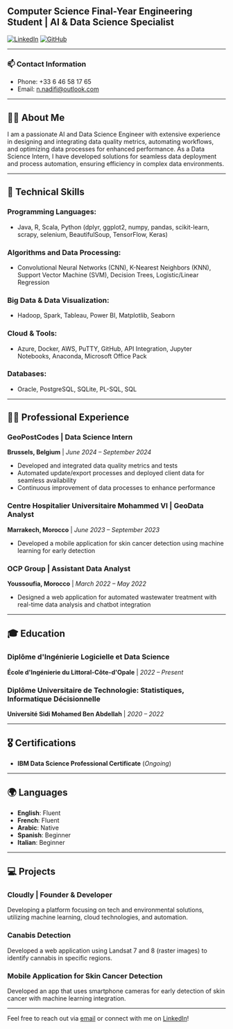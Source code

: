 ## Computer Science Final-Year Engineering Student | AI & Data Science Specialist

[![LinkedIn](https://img.shields.io/badge/LinkedIn-nadifi-blue)](https://www.linkedin.com/in/nadifi/)
[![GitHub](https://img.shields.io/badge/GitHub-Cozmonn-black)](https://github.com/Cozmonn)

---

### 📫 Contact Information

- Phone: +33 6 46 58 17 65
- Email: [n.nadifi@outlook.com](mailto:n.nadifi@outlook.com)

---

## 👨‍💻 About Me

I am a passionate AI and Data Science Engineer with extensive experience in designing and integrating data quality metrics, automating workflows, and optimizing data processes for enhanced performance. As a Data Science Intern, I have developed solutions for seamless data deployment and process automation, ensuring efficiency in complex data environments.

---

## 🔧 Technical Skills

### **Programming Languages:**
- Java, R, Scala, Python (dplyr, ggplot2, numpy, pandas, scikit-learn, scrapy, selenium, BeautifulSoup, TensorFlow, Keras)

### **Algorithms and Data Processing:**
- Convolutional Neural Networks (CNN), K-Nearest Neighbors (KNN), Support Vector Machine (SVM), Decision Trees, Logistic/Linear Regression

### **Big Data & Data Visualization:**
- Hadoop, Spark, Tableau, Power BI, Matplotlib, Seaborn

### **Cloud & Tools:**
- Azure, Docker, AWS, PuTTY, GitHub, API Integration, Jupyter Notebooks, Anaconda, Microsoft Office Pack

### **Databases:**
- Oracle, PostgreSQL, SQLite, PL-SQL, SQL

---

## 🧑‍💼 Professional Experience

### **GeoPostCodes | Data Science Intern**  
**Brussels, Belgium** | *June 2024 – September 2024*
- Developed and integrated data quality metrics and tests
- Automated update/export processes and deployed client data for seamless availability
- Continuous improvement of data processes to enhance performance

### **Centre Hospitalier Universitaire Mohammed VI | GeoData Analyst**  
**Marrakech, Morocco** | *June 2023 – September 2023*
- Developed a mobile application for skin cancer detection using machine learning for early detection

### **OCP Group | Assistant Data Analyst**  
**Youssoufia, Morocco** | *March 2022 – May 2022*
- Designed a web application for automated wastewater treatment with real-time data analysis and chatbot integration

---

## 🎓 Education

### **Diplôme d'Ingénierie Logicielle et Data Science**  
**École d'Ingénierie du Littoral-Côte-d'Opale** | *2022 – Present*

### **Diplôme Universitaire de Technologie: Statistiques, Informatique Décisionnelle**  
**Université Sidi Mohamed Ben Abdellah** | *2020 – 2022*

---

## 🎖 Certifications

- **IBM Data Science Professional Certificate** (*Ongoing*)

---

## 🌍 Languages

- **English**: Fluent
- **French**: Fluent
- **Arabic**: Native
- **Spanish**: Beginner
- **Italian**: Beginner

---

## 💻 Projects

### **Cloudly | Founder & Developer**
Developing a platform focusing on tech and environmental solutions, utilizing machine learning, cloud technologies, and automation.

### **Canabis Detection**
Developed a web application using Landsat 7 and 8 (raster images) to identify cannabis in specific regions.

### **Mobile Application for Skin Cancer Detection**
Developed an app that uses smartphone cameras for early detection of skin cancer with machine learning integration.

---

Feel free to reach out via [email](mailto:n.nadifi@outlook.com) or connect with me on [LinkedIn](https://www.linkedin.com/in/nadifi/)!
